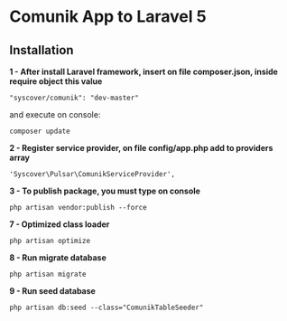 # Comunik App to Laravel 5

## Installation

**1 - After install Laravel framework, insert on file composer.json, inside require object this value**
```
"syscover/comunik": "dev-master"

```
and execute on console:
```
composer update
```

**2 - Register service provider, on file config/app.php add to providers array**

```
'Syscover\Pulsar\ComunikServiceProvider',

```

**3 - To publish package, you must type on console**

```
php artisan vendor:publish --force

```

**7 - Optimized class loader**

```
php artisan optimize

```

**8 - Run migrate database**

```
php artisan migrate
```

**9 - Run seed database**

```
php artisan db:seed --class="ComunikTableSeeder"
```